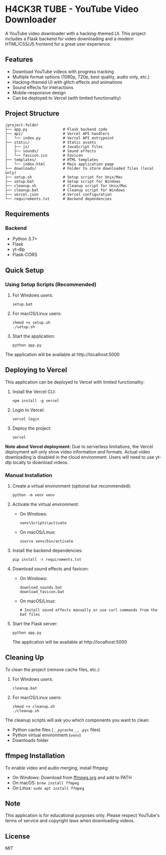 # H4CK3R TUBE - YouTube Video Downloader

A YouTube video downloader with a hacking-themed UI. This project includes a Flask backend for video downloading and a modern HTML/CSS/JS frontend for a great user experience.

## Features

- Download YouTube videos with progress tracking
- Multiple format options (1080p, 720p, best quality, audio only, etc.)
- Hacking-themed UI with glitch effects and animations
- Sound effects for interactions
- Mobile-responsive design
- Can be deployed to Vercel (with limited functionality)

## Project Structure

```
/project-folder
├── app.py                # Flask backend code
├── api/                  # Vercel API handlers
│   └── index.py          # Vercel API entrypoint
├── static/               # Static assets
│   ├── js/               # JavaScript files
│   ├── sounds/           # Sound effects
│   └── favicon.ico       # Favicon
├── templates/            # HTML templates
│   └── index.html        # Main application page
├── downloads/            # Folder to store downloaded files (local only)
├── setup.sh              # Setup script for Unix/Mac
├── setup.bat             # Setup script for Windows
├── cleanup.sh            # Cleanup script for Unix/Mac
├── cleanup.bat           # Cleanup script for Windows
├── vercel.json           # Vercel configuration
└── requirements.txt      # Backend dependencies
```

## Requirements

### Backend
- Python 3.7+
- Flask
- yt-dlp
- Flask-CORS

## Quick Setup

### Using Setup Scripts (Recommended)

1. For Windows users:
   ```
   setup.bat
   ```

2. For macOS/Linux users:
   ```
   chmod +x setup.sh
   ./setup.sh
   ```

3. Start the application:
   ```
   python app.py
   ```
   
The application will be available at http://localhost:5000

## Deploying to Vercel

This application can be deployed to Vercel with limited functionality:

1. Install the Vercel CLI:
   ```
   npm install -g vercel
   ```

2. Login to Vercel:
   ```
   vercel login
   ```

3. Deploy the project:
   ```
   vercel
   ```

**Note about Vercel deployment:** Due to serverless limitations, the Vercel deployment will only show video information and formats. Actual video downloading is disabled in the cloud environment. Users will need to use yt-dlp locally to download videos.

### Manual Installation

1. Create a virtual environment (optional but recommended):
   ```
   python -m venv venv
   ```

2. Activate the virtual environment:
   - On Windows:
     ```
     venv\Scripts\activate
     ```
   - On macOS/Linux:
     ```
     source venv/bin/activate
     ```

3. Install the backend dependencies:
   ```
   pip install -r requirements.txt
   ```

4. Download sound effects and favicon:
   - On Windows:
     ```
     download_sounds.bat
     download_favicon.bat
     ```
   - On macOS/Linux:
     ```
     # Install sound effects manually or use curl commands from the bat files
     ```

5. Start the Flask server:
   ```
   python app.py
   ```
   The application will be available at http://localhost:5000

## Cleaning Up

To clean the project (remove cache files, etc.):

1. For Windows users:
   ```
   cleanup.bat
   ```

2. For macOS/Linux users:
   ```
   chmod +x cleanup.sh
   ./cleanup.sh
   ```

The cleanup scripts will ask you which components you want to clean:
- Python cache files (`__pycache__`, `.pyc` files)
- Python virtual environment (`venv`)
- Downloads folder

## ffmpeg Installation

To enable video and audio merging, install ffmpeg:

- On Windows: Download from [ffmpeg.org](https://ffmpeg.org/download.html) and add to PATH
- On macOS: `brew install ffmpeg`
- On Linux: `sudo apt install ffmpeg`

## Note

This application is for educational purposes only. Please respect YouTube's terms of service and copyright laws when downloading videos.

## License

MIT 